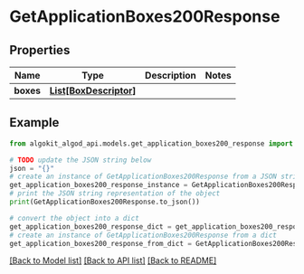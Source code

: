 # GetApplicationBoxes200Response


## Properties

Name | Type | Description | Notes
------------ | ------------- | ------------- | -------------
**boxes** | [**List[BoxDescriptor]**](BoxDescriptor.md) |  | 

## Example

```python
from algokit_algod_api.models.get_application_boxes200_response import GetApplicationBoxes200Response

# TODO update the JSON string below
json = "{}"
# create an instance of GetApplicationBoxes200Response from a JSON string
get_application_boxes200_response_instance = GetApplicationBoxes200Response.from_json(json)
# print the JSON string representation of the object
print(GetApplicationBoxes200Response.to_json())

# convert the object into a dict
get_application_boxes200_response_dict = get_application_boxes200_response_instance.to_dict()
# create an instance of GetApplicationBoxes200Response from a dict
get_application_boxes200_response_from_dict = GetApplicationBoxes200Response.from_dict(get_application_boxes200_response_dict)
```
[[Back to Model list]](../README.md#documentation-for-models) [[Back to API list]](../README.md#documentation-for-api-endpoints) [[Back to README]](../README.md)


